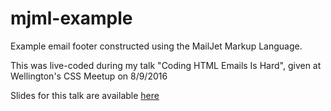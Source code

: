 # mjml-example
Example email footer constructed using the MailJet Markup Language.

This was live-coded during my talk "Coding HTML Emails Is Hard", given at Wellington's CSS Meetup on 8/9/2016

Slides for this talk are available [here](https://docs.google.com/presentation/d/1qgrRVmjo7CNVIjeCAQ4mBTi7Cv59JQZvXYysi7tDrHg/edit?usp=sharing)
